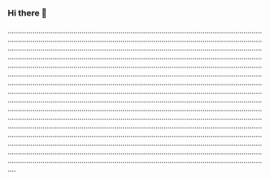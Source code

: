 ### Hi there 👋

....................................................................................................................................................................................................................................................................................................................................................................................................................................................................................................................................................................................................................................................................................................................................................................................................................................................................................................................................................................................................................................................................................................................................................................................................................................................................................................................................................................................................................................................................................................................................................................................................................................................................................................................................................................................................................................................................................................................................................................................................................................................................
